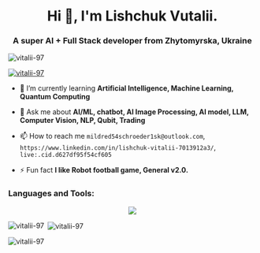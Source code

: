 <h1 align="center">Hi 👋, I'm Lishchuk Vutalii.</h1>
<h3 align="center">A super AI + Full Stack developer from Zhytomyrska, Ukraine</h3>

<p align="left"> <img src="https://komarev.com/ghpvc/?username=vitalii-97&label=Profile%20views&color=0e75b6&style=flat" alt="vitalii-97" /> </p>

<p align="left"> <a href="https://github.com/ryo-ma/github-profile-trophy"><img src="https://github-profile-trophy.vercel.app/?username=vitalii-97" alt="vitalii-97" /></a> </p>

- 🌱 I’m currently learning **Artificial Intelligence, Machine Learning, Quantum Computing**

- 💬 Ask me about **AI/ML, chatbot, AI Image Processing, AI model, LLM, Computer Vision, NLP, Qubit, Trading**

- 📫 How to reach me `mildred54schroeder1sk@outlook.com`,  `https://www.linkedin.com/in/lishchuk-vitalii-7013912a3/`, `live:.cid.d627df95f54cf605`

- ⚡ Fun fact **I like Robot football game, General v2.0.**

<p align="left">
</p>

<h3 align="left">Languages and Tools:</h3>
<p align="center">
    <a href="https://skillicons.dev">
        <img src="https://skillicons.dev/icons?i=py,pytorch,tensorflow,django,flask,nodejs,javascript,typescript,express,mongodb,redis,sqlite,firebase,react,nextjs,angular,vue,laravel,docker" />
    </a>
</p>

<p><img align="left" src="https://github-readme-stats.vercel.app/api/top-langs?username=vitalii-97&show_icons=true&locale=en&layout=compact" alt="vitalii-97" /></p>

<p>&nbsp;<img align="center" src="https://github-readme-stats.vercel.app/api?username=vitalii-97&show_icons=true&locale=en" alt="vitalii-97" /></p>

<p><img align="center" src="https://github-readme-streak-stats.herokuapp.com/?user=vitalii-97&" alt="vitalii-97" /></p>
